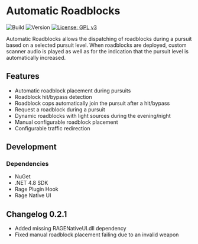 # Automatic Roadblocks

![Build](https://github.com/yoep/AutomaticRoadblock/workflows/Build/badge.svg)
![Version](https://img.shields.io/github/v/tag/yoep/AutomaticRoadblock?label=version)
[![License: GPL v3](https://img.shields.io/badge/License-GPLv3-blue.svg)](https://www.gnu.org/licenses/gpl-3.0)

Automatic Roadblocks allows the dispatching of roadblocks during a pursuit based on a selected pursuit level.
When roadblocks are deployed, custom scanner audio is played as well as for the indication that the pursuit level is automatically increased.

## Features

- Automatic roadblock placement during pursuits
- Roadblock hit/bypass detection
- Roadblock cops automatically join the pursuit after a hit/bypass
- Request a roadblock during a pursuit
- Dynamic roadblocks with light sources during the evening/night
- Manual configurable roadblock placement
- Configurable traffic redirection

## Development

### Dependencies

- NuGet
- .NET 4.8 SDK
- Rage Plugin Hook
- Rage Native UI

## Changelog 0.2.1

- Added missing RAGENativeUI.dll dependency
- Fixed manual roadblock placement failing due to an invalid weapon